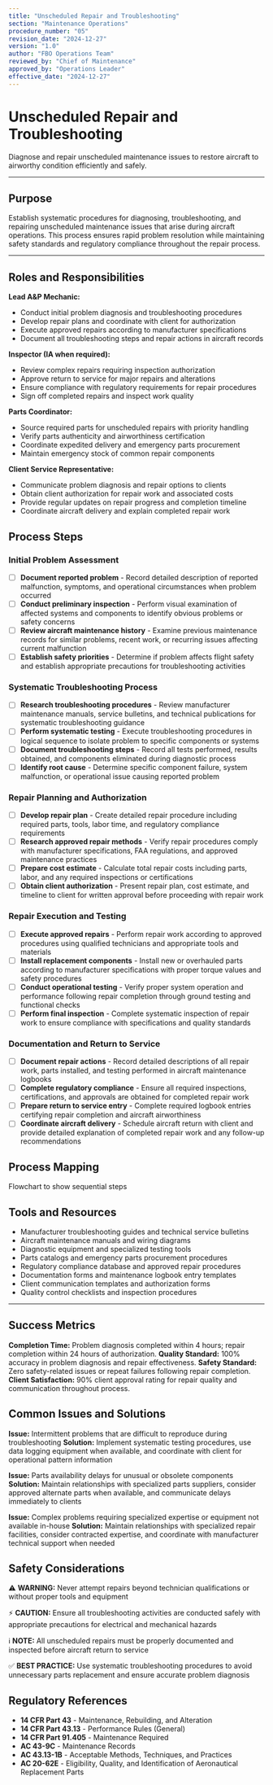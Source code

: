 ```yaml
---
title: "Unscheduled Repair and Troubleshooting"
section: "Maintenance Operations"
procedure_number: "05"
revision_date: "2024-12-27"
version: "1.0"
author: "FBO Operations Team"
reviewed_by: "Chief of Maintenance"
approved_by: "Operations Leader"
effective_date: "2024-12-27"
---
```


# Unscheduled Repair and Troubleshooting

Diagnose and repair unscheduled maintenance issues to restore aircraft to airworthy condition efficiently and safely.

_____________________________________________________________________________________________

## Purpose

Establish systematic procedures for diagnosing, troubleshooting, and repairing unscheduled maintenance issues that arise during aircraft operations. This process ensures rapid problem resolution while maintaining safety standards and regulatory compliance throughout the repair process.

_____________________________________________________________________________________________

## Roles and Responsibilities

**Lead A&P Mechanic:**

- Conduct initial problem diagnosis and troubleshooting procedures
- Develop repair plans and coordinate with client for authorization
- Execute approved repairs according to manufacturer specifications
- Document all troubleshooting steps and repair actions in aircraft records

**Inspector (IA when required):**

- Review complex repairs requiring inspection authorization
- Approve return to service for major repairs and alterations
- Ensure compliance with regulatory requirements for repair procedures
- Sign off completed repairs and inspect work quality

**Parts Coordinator:**

- Source required parts for unscheduled repairs with priority handling
- Verify parts authenticity and airworthiness certification
- Coordinate expedited delivery and emergency parts procurement
- Maintain emergency stock of common repair components

**Client Service Representative:**

- Communicate problem diagnosis and repair options to clients
- Obtain client authorization for repair work and associated costs
- Provide regular updates on repair progress and completion timeline
- Coordinate aircraft delivery and explain completed repair work

## Process Steps

### Initial Problem Assessment

- [ ] **Document reported problem** - Record detailed description of reported malfunction, symptoms, and operational circumstances when problem occurred
- [ ] **Conduct preliminary inspection** - Perform visual examination of affected systems and components to identify obvious problems or safety concerns
- [ ] **Review aircraft maintenance history** - Examine previous maintenance records for similar problems, recent work, or recurring issues affecting current malfunction
- [ ] **Establish safety priorities** - Determine if problem affects flight safety and establish appropriate precautions for troubleshooting activities

### Systematic Troubleshooting Process

- [ ] **Research troubleshooting procedures** - Review manufacturer maintenance manuals, service bulletins, and technical publications for systematic troubleshooting guidance
- [ ] **Perform systematic testing** - Execute troubleshooting procedures in logical sequence to isolate problem to specific components or systems
- [ ] **Document troubleshooting steps** - Record all tests performed, results obtained, and components eliminated during diagnostic process
- [ ] **Identify root cause** - Determine specific component failure, system malfunction, or operational issue causing reported problem

### Repair Planning and Authorization

- [ ] **Develop repair plan** - Create detailed repair procedure including required parts, tools, labor time, and regulatory compliance requirements
- [ ] **Research approved repair methods** - Verify repair procedures comply with manufacturer specifications, FAA regulations, and approved maintenance practices
- [ ] **Prepare cost estimate** - Calculate total repair costs including parts, labor, and any required inspections or certifications
- [ ] **Obtain client authorization** - Present repair plan, cost estimate, and timeline to client for written approval before proceeding with repair work

### Repair Execution and Testing

- [ ] **Execute approved repairs** - Perform repair work according to approved procedures using qualified technicians and appropriate tools and materials
- [ ] **Install replacement components** - Install new or overhauled parts according to manufacturer specifications with proper torque values and safety procedures
- [ ] **Conduct operational testing** - Verify proper system operation and performance following repair completion through ground testing and functional checks
- [ ] **Perform final inspection** - Complete systematic inspection of repair work to ensure compliance with specifications and quality standards

### Documentation and Return to Service

- [ ] **Document repair actions** - Record detailed descriptions of all repair work, parts installed, and testing performed in aircraft maintenance logbooks
- [ ] **Complete regulatory compliance** - Ensure all required inspections, certifications, and approvals are obtained for completed repair work
- [ ] **Prepare return to service entry** - Complete required logbook entries certifying repair completion and aircraft airworthiness
- [ ] **Coordinate aircraft delivery** - Schedule aircraft return with client and provide detailed explanation of completed repair work and any follow-up recommendations

## Process Mapping

Flowchart to show sequential steps

## Tools and Resources

- Manufacturer troubleshooting guides and technical service bulletins
- Aircraft maintenance manuals and wiring diagrams
- Diagnostic equipment and specialized testing tools
- Parts catalogs and emergency parts procurement procedures
- Regulatory compliance database and approved repair procedures
- Documentation forms and maintenance logbook entry templates
- Client communication templates and authorization forms
- Quality control checklists and inspection procedures

_____________________________________________________________________________________________

## Success Metrics

**Completion Time:** Problem diagnosis completed within 4 hours; repair completion within 24 hours of authorization.
**Quality Standard:** 100% accuracy in problem diagnosis and repair effectiveness.
**Safety Standard:** Zero safety-related issues or repeat failures following repair completion.
**Client Satisfaction:** 90% client approval rating for repair quality and communication throughout process.

## Common Issues and Solutions

**Issue:** Intermittent problems that are difficult to reproduce during troubleshooting
**Solution:** Implement systematic testing procedures, use data logging equipment when available, and coordinate with client for operational pattern information

**Issue:** Parts availability delays for unusual or obsolete components
**Solution:** Maintain relationships with specialized parts suppliers, consider approved alternate parts when available, and communicate delays immediately to clients

**Issue:** Complex problems requiring specialized expertise or equipment not available in-house
**Solution:** Maintain relationships with specialized repair facilities, consider contracted expertise, and coordinate with manufacturer technical support when needed

## Safety Considerations

⚠️ **WARNING:** Never attempt repairs beyond technician qualifications or without proper tools and equipment

⚡ **CAUTION:** Ensure all troubleshooting activities are conducted safely with appropriate precautions for electrical and mechanical hazards

ℹ️ **NOTE:** All unscheduled repairs must be properly documented and inspected before aircraft return to service

✅ **BEST PRACTICE:** Use systematic troubleshooting procedures to avoid unnecessary parts replacement and ensure accurate problem diagnosis

## Regulatory References

- **14 CFR Part 43** - Maintenance, Rebuilding, and Alteration
- **14 CFR Part 43.13** - Performance Rules (General)
- **14 CFR Part 91.405** - Maintenance Required
- **AC 43-9C** - Maintenance Records
- **AC 43.13-1B** - Acceptable Methods, Techniques, and Practices
- **AC 20-62E** - Eligibility, Quality, and Identification of Aeronautical Replacement Parts
